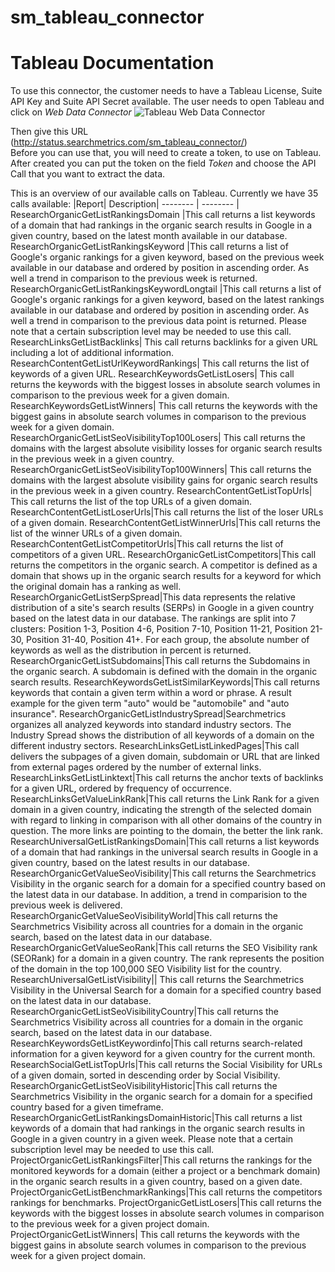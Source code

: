 # sm_tableau_connector
# Tableau Documentation

To use this connector, the customer needs to have a Tableau License, Suite API Key and Suite API Secret available. 
The user needs to open Tableau and click on *Web Data Connector*
![Tableau Web Data Connector](https://public.tableau.com/s/sites/default/files/media/tableaupublic91wdcconnect.png)

Then give this URL (http://status.searchmetrics.com/sm_tableau_connector/)<br>
Before you can use that, you will need to create a token, to use on Tableau. After created you can put the token on the field *Token* and choose the API Call that you want to extract the data.

This is an overview of our available calls on Tableau.
Currently we have 35 calls available:
|Report|	Description|
-------- | -------- | 
ResearchOrganicGetListRankingsDomain	|This call returns a list keywords of a domain that had rankings in the organic search results in Google in a given country, based on the latest month available in our database.
ResearchOrganicGetListRankingsKeyword	|This call returns a list of Google's organic rankings for a given keyword, based on the previous week available in our database and ordered by position in ascending order. As well a trend in comparison to the previous week is returned.
ResearchOrganicGetListRankingsKeywordLongtail	|This call returns a list of Google's organic rankings for a given keyword, based on the latest rankings available in our database and ordered by position in ascending order. As well a trend in comparison to the previous data point is returned. Please note that a certain subscription level may be needed to use this call.
ResearchLinksGetListBacklinks|	This call returns backlinks for a given URL including a lot of additional information.
ResearchContentGetListUrlKeywordRankings|	This call returns the list of keywords of a given URL.
ResearchKeywordsGetListLosers|	This call returns the keywords with the biggest losses in absolute search volumes in comparison to the previous week for a given domain.
ResearchKeywordsGetListWinners|	This call returns the keywords with the biggest gains in absolute search volumes in comparison to the previous week for a given domain.
ResearchOrganicGetListSeoVisibilityTop100Losers|	This call returns the domains with the largest absolute visibility losses for organic search results in the previous week in a given country.
ResearchOrganicGetListSeoVisibilityTop100Winners|	This call returns the domains with the largest absolute visibility gains for organic search results in the previous week in a given country.
ResearchContentGetListTopUrls|	This call returns the list of the top URLs of a given domain.
ResearchContentGetListLoserUrls|This call returns the list of the loser URLs of a given domain.
ResearchContentGetListWinnerUrls|This call returns the list of the winner URLs of a given domain.
ResearchContentGetListCompetitorUrls|This call returns the list of competitors of a given URL.
ResearchOrganicGetListCompetitors|This call returns the competitors in the organic search. A competitor is defined as a domain that shows up in the organic search results for a keyword for which the original domain has a ranking as well.
ResearchOrganicGetListSerpSpread|This data represents the relative distribution of a site's search results (SERPs) in Google in a given country based on the latest data in our database. The rankings are split into 7 clusters: Position 1-3, Position 4-6, Position 7-10, Position 11-21, Position 21-30, Position 31-40, Position 41+. For each group, the absolute number of keywords as well as the distribution in percent is returned.
ResearchOrganicGetListSubdomains|This call returns the Subdomains in the organic search. A subdomain is defined with the domain in the organic search results.
ResearchKeywordsGetListSimilarKeywords|This call returns keywords that contain a given term within a word or phrase. A result example for the given term "auto" would be "automobile" and "auto insurance".
ResearchOrganicGetListIndustrySpread|Searchmetrics organizes all analyzed keywords into standard industry sectors. The Industry Spread shows the distribution of all keywords of a domain on the different industry sectors.
ResearchLinksGetListLinkedPages|This call delivers the subpages of a given domain, subdomain or URL that are linked from external pages ordered by the number of external links.
ResearchLinksGetListLinktext|This call returns the anchor texts of backlinks for a given URL, ordered by frequency of occurrence.
ResearchLinksGetValueLinkRank|This call returns the Link Rank for a given domain in a given country, indicating the strength of the selected domain with regard to linking in comparison with all other domains of the country in question. The more links are pointing to the domain, the better the link rank.
ResearchUniversalGetListRankingsDomain|This call returns a list keywords of a domain that had rankings in the universal search results in Google in a given country, based on the latest results in our database.
ResearchOrganicGetValueSeoVisibility|This call returns the Searchmetrics Visibility in the organic search for a domain for a specified country based on the latest data in our database. In addition, a trend in comparision to the previous week is delivered.
ResearchOrganicGetValueSeoVisibilityWorld|This call returns the Searchmetrics Visibility across all countries for a domain in the organic search, based on the latest data in our database.
ResearchOrganicGetValueSeoRank|This call returns the SEO Visibility rank (SEORank) for a domain in a given country. The rank represents the position of the domain in the top 100,000 SEO Visibility list for the country.
ResearchUniversalGetListVisibility||	This call returns the Searchmetrics Visibility in the Universal Search for a domain for a specified country based on the latest data in our database.
ResearchOrganicGetListSeoVisibilityCountry|This call returns the Searchmetrics Visibility across all countries for a domain in the organic search, based on the latest data in our database.
ResearchKeywordsGetListKeywordinfo|This call returns search-related information for a given keyword for a given country for the current month.
ResearchSocialGetListTopUrls|This call returns the Social Visibility for URLs of a given domain, sorted in descending order by Social Visibility.
ResearchOrganicGetListSeoVisibilityHistoric|This call returns the Searchmetrics Visibility in the organic search for a domain for a specified country based for a given timeframe.
ResearchOrganicGetListRankingsDomainHistoric|This call returns a list keywords of a domain that had rankings in the organic search results in Google in a given country in a given week. Please note that a certain subscription level may be needed to use this call.
ProjectOrganicGetListRankingsFilter|This call returns the rankings for the monitored keywords for a domain (either a project or a benchmark domain) in the organic search results in a given country, based on a given date.
ProjectOrganicGetListBenchmarkRankings|This call returns the competitors rankings for benchmarks.
ProjectOrganicGetListLosers|This call returns the keywords with the biggest losses in absolute search volumes in comparison to the previous week for a given project domain.
ProjectOrganicGetListWinners|	This call returns the keywords with the biggest gains in absolute search volumes in comparison to the previous week for a given project domain.
